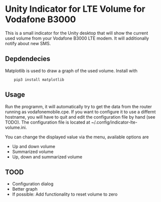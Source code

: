 # Unity Indicator for LTE Volume for Vodafone B3000

This is a small indicator for the Unity desktop that will show the current used volume from your Vodafone B3000 LTE modem. It will additionally notify about new SMS.

## Depdendecies

Matplotlib is used to draw a graph of the used volume. Install with
```
    pip3 install matplotlib
```

## Usage

Run the programm, it will automatically try to get the data from the router running as vodafonemobile.cpe. If you want to configure it to use a differnt hostname, you will have to quit and edit the configuration file by hand (see TODO). The configuration file is located at ~/.config/indicator-lte-volume.ini.

You can change the displayed value via the menu, available options are

- Up and down volume
- Summarized volume
- Up, down and summarized volume

## TOOD
- Configuration dialog
- Better graph
- If possible: Add functionality to reset volume to zero
